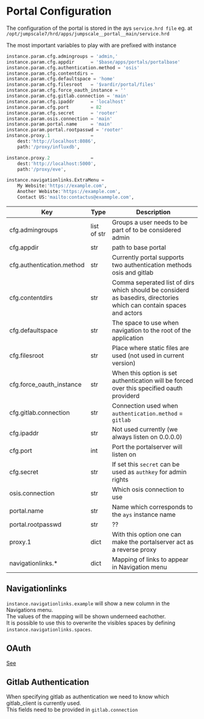 # Portal Configuration

The configuration of the portal is stored in the ays `service.hrd file` eg. at `/opt/jumpscale7/hrd/apps/jumpscale__portal__main/service.hrd
`

The most important variables to play with are prefixed with instance

```python
instance.param.cfg.admingroups = 'admin,'
instance.param.cfg.appdir      = '$base/apps/portals/portalbase'
instance.param.cfg.authentication.method = 'osis'
instance.param.cfg.contentdirs =
instance.param.cfg.defaultspace = 'home'
instance.param.cfg.filesroot   = '$vardir/portal/files'
instance.param.cfg.force_oauth_instance = ''
instance.param.cfg.gitlab.connection = 'main'
instance.param.cfg.ipaddr      = 'localhost'
instance.param.cfg.port        = 82
instance.param.cfg.secret      = 'rooter'
instance.param.osis.connection = 'main'
instance.param.portal.name     = 'main'
instance.param.portal.rootpasswd = 'rooter'
instance.proxy.1               =
    dest:'http://localhost:8086',
    path:'/proxy/influxdb',

instance.proxy.2               =
    dest:'http://localhost:5000',
    path:'/proxy/eve',

instance.navigationlinks.ExtraMenu =
    My Website:'https://example.com',
    Another Webiste:'https://example.com',
    Contact US:'mailto:contactus@exammple.com',

```

|Key|Type|Description|
|---|----|-----------|
|cfg.admingroups|list of str| Groups a user needs to be part of to be considered admin|
|cfg.appdir|str|path to base portal|
|cfg.authentication.method|str|Currently portal supports two authentication methods osis and gitlab|
|cfg.contentdirs|str|Comma seperated list of dirs which should be considerd as basedirs, directories which can contain spaces and actors|
|cfg.defaultspace|str|The space to use when navigation to the root of the application|
|cfg.filesroot|str|Place where static files are used (not used in current version)|
|cfg.force_oauth_instance|str|When this option is set authentication will be forced over this specified oauth providerd|
|cfg.gitlab.connection|str|Connection used when `authentication.method` = `gitlab`|
|cfg.ipaddr|str|Not used currently (we always listen on 0.0.0.0)|
|cfg.port|int|Port the portalserver will listen on|
|cfg.secret|str|If set this `secret` can be used as `authkey` for admin rights|
|osis.connection|str|Which osis connection to use|
|portal.name|str|Name which corresponds to the `ays` instance name|
|portal.rootpasswd|str| ??|
|proxy.1|dict|With this option one can make the portalserver act as a reverse proxy|
|navigationlinks.\*|dict|Mapping of links to appear in Navigation menu|


## Navigationlinks

`instance.navigationlinks.example` will show a new column in the Navigations menu.  
The values of the mapping will be shown underneed eachother.  
It is possible to use this to overwrite the visibles spaces by defining `instance.navigationlinks.spaces`.

## OAuth

[See](Oauth-Support)

## Gitlab Authentication

When specifying gitlab as authentication we need to know which gitlab_client is currently used.  
This fields need to be provided in `gitlab.connection`
